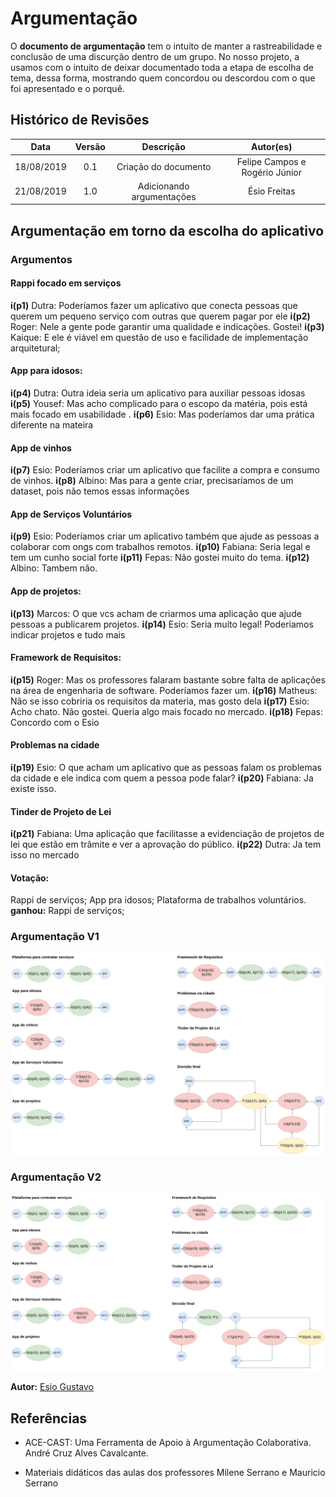 # Argumentação

O **documento de argumentação** tem o intuito de manter a rastreabilidade e conclusão de uma discurção dentro de um grupo. No nosso projeto, a usamos com o intuito de deixar documentado toda a etapa de escolha de tema, dessa forma, mostrando quem concordou ou descordou com o que foi apresentado e o porquê.

## Histórico de Revisões

|    Data    | Versão |         Descrição         |           Autor(es)            |
| :--------: | :----: | :-----------------------: | :----------------------------: |
| 18/08/2019 |  0.1   |   Criação do documento    | Felipe Campos e Rogério Júnior |
| 21/08/2019 |  1.0   | Adicionando argumentações |          Ésio Freitas          |

## Argumentação em torno da escolha do aplicativo

### Argumentos

#### Rappi focado em serviços

**i(p1)** Dutra: Poderíamos fazer um aplicativo que conecta pessoas que querem um pequeno serviço com outras que querem pagar por ele
**i(p2)** Roger: Nele a gente pode garantir uma qualidade e indicações. Gostei!
**i(p3)** Kaique: E ele é viável em questão de uso e facilidade de implementação arquitetural;

#### App para idosos:

**i(p4)** Dutra: Outra ideia seria um aplicativo para auxiliar pessoas idosas
**i(p5)** Yousef: Mas acho complicado para o escopo da matéria, pois está mais focado em usabilidade .
**i(p6)** Esio: Mas poderíamos dar uma prática diferente na mateira

#### App de vinhos

**i(p7)** Esio: Poderíamos criar um aplicativo que facilite a compra e consumo de vinhos.
**i(p8)** Albino: Mas para a gente criar, precisaríamos de um dataset, pois não temos essas informações

#### App de Serviços Voluntários

**i(p9)** Esio: Poderíamos criar um aplicativo também que ajude as pessoas a colaborar com ongs com trabalhos remotos.
**i(p10)** Fabiana: Seria legal e tem um cunho social forte
**i(p11)** Fepas: Não gostei muito do tema.
**i(p12)** Albino: Tambem não.

#### App de projetos:

**i(p13)** Marcos: O que vcs acham de criarmos uma aplicação que ajude pessoas a publicarem projetos.
**i(p14)** Esio: Seria muito legal! Poderiamos indicar projetos e tudo mais

#### Framework de Requisitos:

**i(p15)** Roger: Mas os professores falaram bastante sobre falta de aplicações na área de engenharia de software. Poderíamos fazer um.
**i(p16)** Matheus: Não se isso cobriria os requisitos da materia, mas gosto dela
**i(p17)** Esio: Acho chato. Não gostei. Queria algo mais focado no mercado.
**i(p18)** Fepas: Concordo com o Esio

#### Problemas na cidade

**i(p19)** Esio: O que acham um aplicativo que as pessoas falam os problemas da cidade e ele indica com quem a pessoa pode falar?
**i(p20)** Fabiana: Ja existe isso.

#### Tinder de Projeto de Lei

**i(p21)** Fabiana: Uma aplicação que facilitasse a evidenciação de projetos de lei que estão em trâmite e ver a aprovação do público.
**i(p22)** Dutra: Ja tem isso no mercado

#### Votação:

Rappi de serviços;
App pra idosos;
Plataforma de trabalhos voluntários.
**ganhou:** Rappi de serviços;

### Argumentação V1

![ArgV1](../../../assets/Artumentacaov1.png)

### Argumentação V2

![ArgV1](../../../assets/Artumentacaov2.png)

**Autor:** [Esio Gustavo](https://github.com/EsioFreitas)

## Referências

* ACE-CAST: Uma Ferramenta de Apoio à Argumentação Colaborativa. André Cruz Alves Cavalcante. <br/>

* Materiais didáticos das aulas dos professores Milene Serrano e Mauricio Serrano
